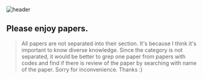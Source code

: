 ![header](https://capsule-render.vercel.app/api?type=cylinder&color=auto&height=200&section=header&text=Welcome%20to%20Paeper-Review%20page&fontSize=40&animation=blinking)

## Please enjoy papers.
>  All papers are not separated into their section. It's because I think it's important to know diverse knowledge. Since the category is not separated, it would be better to grep one paper from papers with codes and find if there is review of the paper by searching with name of the paper. Sorry for inconvenience. Thanks :)
